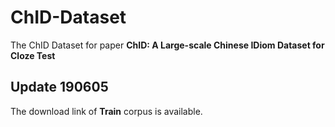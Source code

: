 # ChID-Dataset
The ChID Dataset for paper **ChID: A Large-scale Chinese IDiom Dataset for Cloze Test**

## Update 190605

The download link of **Train** corpus is available.
